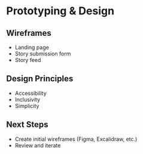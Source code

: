 # Prototyping & Design

## Wireframes
- Landing page
- Story submission form
- Story feed

## Design Principles
- Accessibility
- Inclusivity
- Simplicity

## Next Steps
- Create initial wireframes (Figma, Excalidraw, etc.)
- Review and iterate
